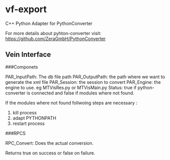 # vf-export
C++ Python Adapter for PythonConverter

For more details about pyhton-converter visit: https://github.com/ZeraGmbH/PythonConverter


## Vein Interface

###Componets

PAR_InputPath: The db file path
PAR_OutputPath: the path where we want to generate the xml file
PAR_Session: the session to convert
PAR_Engine: the engine to use. eg MTVisRes.py or MTVisMain.py
Status: true if python-converter is connected and false if modules where not found.

If the modules where not found follwoing steps are necessary :
1. kill process
2. adapt PYTHONPATH
3. restart process

###RPCS

RPC_Convert: Does the actual conversion. 

Returns true on success or false on failure.
